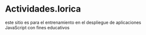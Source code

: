 # Actividades.lorica
este sitio es para el entrenamiento en el despliegue de aplicaciones JavaScript con fines educativos
